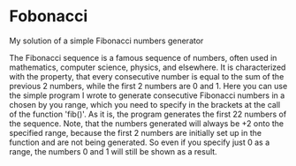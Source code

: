 # Fobonacci
My solution of a simple Fibonacci numbers generator

The Fibonacci sequence is a famous sequence of numbers, often used in mathematics, computer science, physics, and elsewhere.
It is characterized with the property, that every consecutive number is equal to the sum of the previous 2 numbers, while 
the first 2 numbers are 0 and 1.
Here you can use the simple program I wrote to generate consecutive Fibonacci numbers in a chosen by you range, which you
need to specify in the brackets at the call of the function 'fib()'. As it is, the program generates the first 22 numbers
of the sequence. Note, that the numbers generated will always be +2 onto the specified range, because the first 2 numbers
are initially set up in the function and are not being generated. So even if you specify just 0 as a range, the numbers
0 and 1 will still be shown as a result. 
